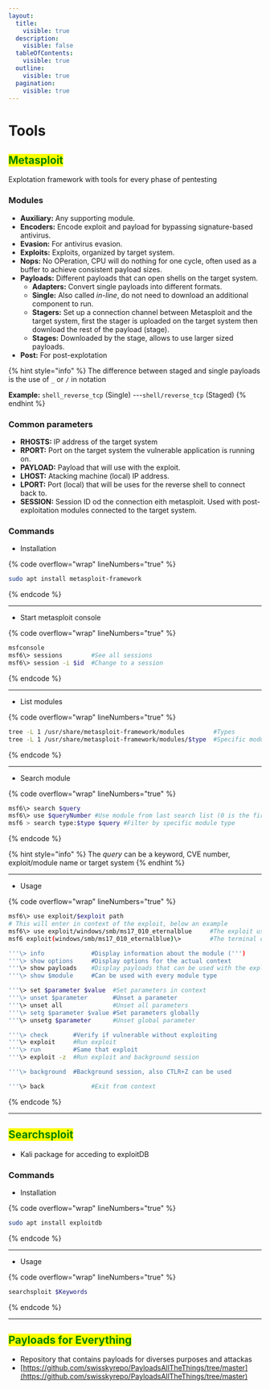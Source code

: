 ```yaml
---
layout:
  title:
    visible: true
  description:
    visible: false
  tableOfContents:
    visible: true
  outline:
    visible: true
  pagination:
    visible: true
---
```


# Tools

## <mark style="color:green;">Metasploit</mark>&#x20;

Explotation framework with tools for every phase of pentesting

### Modules

* **Auxiliary:** Any supporting module.
* **Encoders:** Encode exploit and payload for bypassing signature-based antivirus.
* **Evasion:** For antivirus evasion.
* **Exploits:** Exploits, organized by target system.
* **Nops:** No OPeration, CPU will do nothing for one cycle, often used as a buffer to achieve consistent payload sizes.
* **Payloads:** Different payloads that can open shells on the target system.
  * **Adapters:** Convert single payloads into different formats.
  * **Single:** Also called _in-line_, do not need to download an additional component to run.
  * **Stagers:** Set up a connection channel between Metasploit and the target system, first the stager is uploaded on the target system then download the rest of the payload (stage).
  * **Stages:** Downloaded by the stage, allows to use larger sized payloads.
* **Post:** For post-explotation

{% hint style="info" %}
The difference between staged and single payloads is the use of `_` or `/` in notation

**Example:** `shell_reverse_tcp` (Single) ---`shell/reverse_tcp` (Staged) &#x20;
{% endhint %}

### Common parameters

* **RHOSTS:** IP address of the target system
* **RPORT:** Port on the target system the vulnerable application is running on.
* **PAYLOAD:** Payload that will use with the exploit.
* **LHOST:** Atacking machine (local) IP address.
* **LPORT:** Port (local) that will be uses for the reverse shell to connect back to.
* **SESSION:** Session ID od the connection eith metasploit. Used with post-exploitation modules connected to the target system.

### Commands

* Installation

{% code overflow="wrap" lineNumbers="true" %}
```bash
sudo apt install metasploit-framework
```
{% endcode %}

***

* Start metasploit console

{% code overflow="wrap" lineNumbers="true" %}
```bash
msfconsole
msf6\> sessions        #See all sessions
msf6\> session -i $id  #Change to a session
```
{% endcode %}

***

* List modules

{% code overflow="wrap" lineNumbers="true" %}
```bash
tree -L 1 /usr/share/metasploit-framework/modules        #Types
tree -L 1 /usr/share/metasploit-framework/modules/$type  #Specific module type
```
{% endcode %}

***

* Search module

{% code overflow="wrap" lineNumbers="true" %}
```bash
msf6\> search $query
msf6\> use $queryNumber #Use module from last search list (0 is the first)
msf6 > search type:$type $query #Filter by specific module type
```
{% endcode %}

{% hint style="info" %}
The _query_ can be a keyword, CVE number, exploit/module name or target system
{% endhint %}

***

* Usage

{% code overflow="wrap" lineNumbers="true" %}
```sh
msf6\> use exploit/$exploit path
# This will enter in context of the exploit, below an example
msf6\> use exploit/windows/smb/ms17_010_eternalblue     #The exploit used
msf6 exploit(windows/smb/ms17_010_eternalblue)\>        #The terminal context set

'''\> info             #Display information about the module (''')
'''\> show options     #Display options for the actual context 
'''\> show payloads    #Display payloads that can be used with the exploit
'''\> show $module     #Can be used with every module type

'''\> set $parameter $value  #Set parameters in context
'''\> unset $parameter       #Unset a parameter
'''\> unset all              #Unset all parameters
'''\> setg $parameter $value #Set parameters globally
'''\> unsetg $parameter      #Unset global parameter

'''\> check       #Verify if vulnerable without exploiting
'''\> exploit     #Run exploit
'''\> run         #Same that exploit
'''\> exploit -z  #Run exploit and background session

'''\> background  #Background session, also CTLR+Z can be used

'''\> back             #Exit from context
```
{% endcode %}

***



## <mark style="color:green;">Searchsploit</mark>

* Kali package for acceding to exploitDB

### Commands

* Installation

{% code overflow="wrap" lineNumbers="true" %}
```bash
sudo apt install exploitdb
```
{% endcode %}

***

* Usage

{% code overflow="wrap" lineNumbers="true" %}
```bash
searchsploit $Keywords
```
{% endcode %}

***



## <mark style="color:green;">Payloads for Everything</mark>

* Repository that contains payloads for diverses purposes and attackas
* [https://github.com/swisskyrepo/PayloadsAllTheThings/tree/master](https://github.com/swisskyrepo/PayloadsAllTheThings/tree/master)

